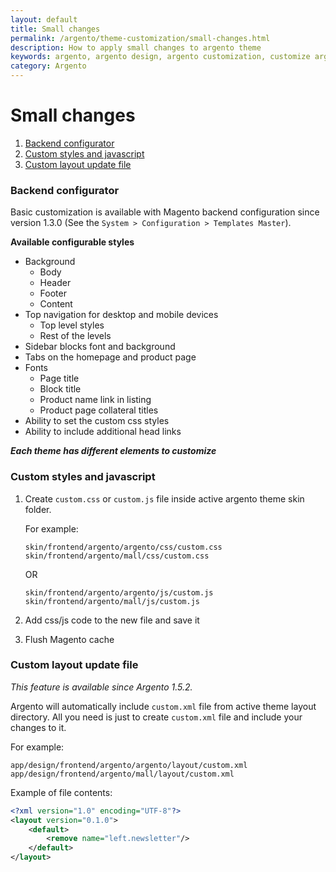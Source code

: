 ```yaml
---
layout: default
title: Small changes
permalink: /argento/theme-customization/small-changes.html
description: How to apply small changes to argento theme
keywords: argento, argento design, argento customization, customize argento
category: Argento
---
```


# Small changes

1. [Backend configurator](#backend-configurator)
2. [Custom styles and javascript](#custom-styles-and-javascript)
3. [Custom layout update file](#custom-layout-update-file)

### Backend configurator

Basic customization is available with Magento backend configuration since
version 1.3.0 (See the `System > Configuration > Templates Master`).

**Available configurable styles**

* Background
  * Body
  * Header
  * Footer
  * Content
* Top navigation for desktop and mobile devices
  * Top level styles
  * Rest of the levels
* Sidebar blocks font and background
* Tabs on the homepage and product page
* Fonts
  * Page title
  * Block title
  * Product name link in listing
  * Product page collateral titles
* Ability to set the custom css styles
* Ability to include additional head links

_**Each theme has different elements to customize**_

### Custom styles and javascript

 1. Create `custom.css` or `custom.js` file inside active argento theme skin
 folder.

    For example:

    ```
    skin/frontend/argento/argento/css/custom.css
    skin/frontend/argento/mall/css/custom.css
    ```

    OR

    ```
    skin/frontend/argento/argento/js/custom.js
    skin/frontend/argento/mall/js/custom.js
    ```

 2. Add css/js code to the new file and save it
 3. Flush Magento cache

### Custom layout update file

*This feature is available since Argento 1.5.2.*

Argento will automatically include `custom.xml` file from active theme layout
directory. All you need is just to create `custom.xml` file and include your
changes to it.

For example:

```
app/design/frontend/argento/argento/layout/custom.xml
app/design/frontend/argento/mall/layout/custom.xml
```

Example of file contents:

```xml
<?xml version="1.0" encoding="UTF-8"?>
<layout version="0.1.0">
    <default>
        <remove name="left.newsletter"/>
    </default>
</layout>
```
